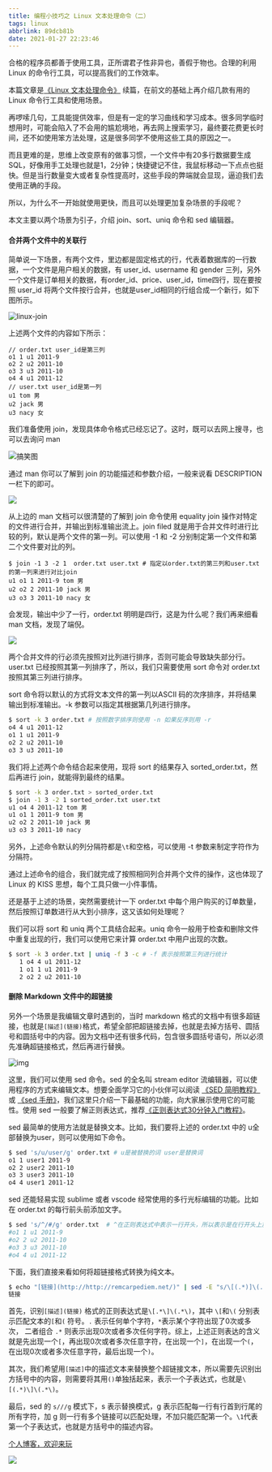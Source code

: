 ```yaml
---
title: 编程小技巧之 Linux 文本处理命令（二）
tags: linux
abbrlink: 89dcb81b
date: 2021-01-27 22:23:46
---
```



合格的程序员都善于使用工具，正所谓君子性非异也，善假于物也。合理的利用 Linux 的命令行工具，可以提高我们的工作效率。

本篇文章是[《Linux 文本处理命令》](http://remcarpediem.net/article/45ef130c/) 续篇，在前文的基础上再介绍几款有用的 Linux 命令行工具和使用场景。



再啰嗦几句，工具能提供效率，但是有一定的学习曲线和学习成本。很多同学临时想用时，可能会陷入了不会用的尴尬境地，再去网上搜索学习，最终要花费更长时间，还不如使用笨方法处理，这是很多同学不使用这些工具的原因之一。

而且更难的是，思维上改变原有的做事习惯，一个文件中有20多行数据要生成 SQL，好像用手工处理也就是1，2分钟；快捷键记不住，我鼠标移动一下点点也挺快。但是当行数量变大或者复杂性提高时，这些手段的弊端就会显现，逼迫我们去使用正确的手段。

所以，为什么不一开始就使用更快，而且可以处理更加复杂场景的手段呢？

本文主要以两个场景为引子，介绍 join、sort、uniq 命令和 sed 编辑器。

#### 合并两个文件中的关联行

简单说一下场景，有两个文件，里边都是固定格式的行，代表着数据库的一行数据，一个文件是用户相关的数据，有 user_id、username 和 gender 三列，另外一个文件是订单相关的数据，有order_id、price、user_id，time四行，现在要按照 user_id 将两个文件按行合并，也就是user_id相同的行组合成一个新行，如下图所示。

![linux-join](http://cdn.remcarpediem.net/2021-01-27-141725.png)

上述两个文件的内容如下所示：

```
// order.txt user_id是第三列
o1 1 u1 2011-9
o2 2 u2 2011-10
o3 3 u3 2011-10
o4 4 u1 2011-12
// user.txt user_id是第一列
u1 tom 男
u2 jack 男
u3 nacy 女
```

我们准备使用 join，发现具体命令格式已经忘记了。这时，既可以去网上搜寻，也可以去询问 man

![搞笑图](http://cdn.remcarpediem.net/2021-01-27-141735.jpg)



通过 man 你可以了解到 join 的功能描述和参数介绍，一般来说看 DESCRIPTION 一栏下的即可。

![](http://cdn.remcarpediem.net/2021-01-27-141740.png)

从上边的 man 文档可以很清楚的了解到 join 命令使用 equality join 操作对特定的文件进行合并，并输出到标准输出流上。join filed 就是用于合并文件时进行比较的列，默认是两个文件的第一列。可以使用 -1 和 -2 分别制定第一个文件和第二个文件要对比的列。

```
$ join -1 3 -2 1  order.txt user.txt # 指定以order.txt的第三列和user.txt的第一列来进行对比join 
u1 o1 1 2011-9 tom 男
u2 o2 2 2011-10 jack 男
u3 o3 3 2011-10 nacy 女
```

会发现，输出中少了一行，order.txt 明明是四行，这是为什么呢？我们再来细看 man 文档，发现了端倪。

![](http://cdn.remcarpediem.net/2021-01-27-141746.png)

两个合并文件的行必须先按照对比列进行排序，否则可能会导致缺失部分行。user.txt 已经按照其第一列排序了，所以，我们只需要使用 sort 命令对 order.txt 按照其第三列进行排序。

sort 命令将以默认的方式将文本文件的第一列以ASCII 码的次序排序，并将结果输出到标准输出。-k 参数可以指定其根据第几列进行排序。

```bash
$ sort -k 3 order.txt # 按照数字排序则使用 -n 如果反序则用 -r
o4 4 u1 2011-12
o1 1 u1 2011-9
o2 2 u2 2011-10
o3 3 u3 2011-10
```

我们将上述两个命令结合起来使用，现将 sort 的结果存入 sorted_order.txt，然后再进行 join，就能得到最终的结果。

```bash
$ sort -k 3 order.txt > sorted_order.txt
$ join -1 3 -2 1 sorted_order.txt user.txt
u1 o4 4 2011-12 tom 男
u1 o1 1 2011-9 tom 男
u2 o2 2 2011-10 jack 男
u3 o3 3 2011-10 nacy 
```

另外，上述命令默认的列分隔符都是`\t`和空格，可以使用 -t 参数来制定字符作为分隔符。

通过上述命令的组合，我们就完成了按照相同列合并两个文件的操作，这也体现了 Linux 的 KISS 思想，每个工具只做一小件事情。

还是基于上述的场景，突然需要统计一下 order.txt 中每个用户购买的订单数量，然后按照订单数进行从大到小排序，这又该如何处理呢？

我们可以将 sort 和 uniq 两个工具结合起来。uniq 命令一般用于检查和删除文件中重复出现的行，我们可以使用它来计算 order.txt 中用户出现的次数。

```bash
$ sort -k 3 order.txt | uniq -f 3 -c # -f 表示按照第三列进行统计
   1 o4 4 u1 2011-12
   1 o1 1 u1 2011-9
   2 o2 2 u2 2011-10
```



#### 删除 Markdown 文件中的超链接

另外一个场景是我编辑文章时遇到的，当时 markdown 格式的文档中有很多超链接，也就是`[描述](链接)`格式，希望全部把超链接去掉，也就是去掉方括号、圆括号和圆括号中的内容。因为文档中还有很多代码，包含很多圆括号语句，所以必须先准确超链接格式，然后再进行替换。

![img](http://cdn.remcarpediem.net/2021-01-27-141754.png)

这里，我们可以使用 sed 命令。sed 的全名叫 stream editor 流编辑器，可以使用程序的方式来编辑文本。想要全面学习它的小伙伴可以阅读 [《SED 简明教程》](https://coolshell.cn/articles/9104.html)或 [《sed 手册》](http://www.gnu.org/software/sed/manual/sed.html)，我们这里只介绍一下最基础的功能，向大家展示使用它的可能性。使用 sed 一般要了解正则表达式，推荐[《正则表达式30分钟入门教程》](https://deerchao.cn/tutorials/regex/regex.htm)。

sed 最简单的使用方法就是替换文本。比如，我们要将上述的 order.txt 中的 u全部替换为user，则可以使用如下命令。

```bash
$ sed 's/u/user/g' order.txt # u是被替换的词 user是替换词
o1 1 user1 2011-9
o2 2 user2 2011-10
o3 3 user3 2011-10
o4 4 user1 2011-12
```

sed 还能轻易实现 sublime 或者 vscode 经常使用的多行光标编辑的功能。比如在 order.txt 的每行前头前添加文字。

```bash
$ sed 's/^/#/g' order.txt  # ^在正则表达式中表示一行开头，所以表示是在行开头上加上#字符
#o1 1 u1 2011-9
#o2 2 u2 2011-10
#o3 3 u3 2011-10
#o4 4 u1 2011-12
```

下面，我们直接来看如何将超链接格式转换为纯文本。

```bash
$ echo "[链接](http://http://remcarpediem.net/)" | sed -E "s/\[(.*)]\(.*\)/\1/g"
链接
```

首先，识别`[描述](链接)` 格式的正则表达式是`\[.*\]\(.*\)`，其中 `\[`和`\(` 分别表示匹配文本的`[`和`(` 符号。`.` 表示任何单个字符，`*`表示某个字符出现了0次或多次， 二者组合 `.*` 则表示出现0次或者多次任何字符。综上，上述正则表达的含义就是先出现一个`[`，再出现0次或者多次任意字符，在出现一个`]`，在出现一个`(`，在出现0次或者多次任意字符，最后出现一个`)`。

其次，我们希望用`[描述]`中的描述文本来替换整个超链接文本，所以需要先识别出方括号中的内容，则需要将其用`()`单独括起来，表示一个子表达式，也就是`\[(.*)\]\(.*\)`。

最后，sed 的 `s///g` 模式下，s 表示替换模式，g 表示匹配每一行有行首到行尾的所有字符，加 g 则一行有多个链接可以匹配处理，不加只能匹配第一个。`\1`代表第一个子表达式，也就是方括号中的描述内容。


[个人博客，欢迎来玩](http://remcarpediem.net/)

![](http://cdn.remcarpediem.net/2020-05-26-144752.png)